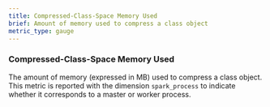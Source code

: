 ```yaml
---
title: Compressed-Class-Space Memory Used 
brief: Amount of memory used to compress a class object
metric_type: gauge
---
```

### Compressed-Class-Space Memory Used 
The amount of memory (expressed in MB) used to compress a class object. This metric is reported with the dimension `spark_process` to indicate whether it corresponds to a master or worker process. 
